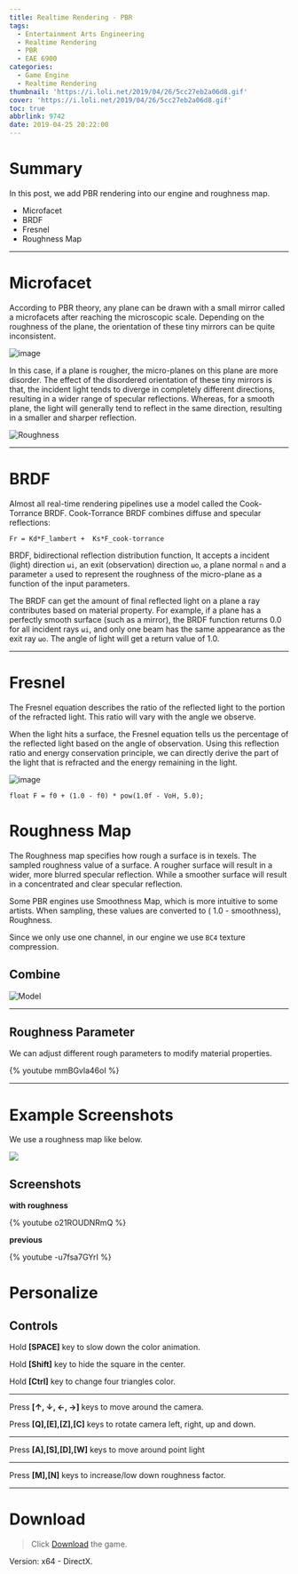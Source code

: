 ```yaml
---
title: Realtime Rendering - PBR
tags:
  - Entertainment Arts Engineering
  - Realtime Rendering
  - PBR
  - EAE 6900
categories:
  - Game Engine
  - Realtime Rendering
thumbnail: 'https://i.loli.net/2019/04/26/5cc27eb2a06d8.gif'
cover: 'https://i.loli.net/2019/04/26/5cc27eb2a06d8.gif'
toc: true
abbrlink: 9742
date: 2019-04-25 20:22:00
---
```


# Summary 


In this post, we add PBR rendering into our engine and roughness map. 

- Microfacet
- BRDF
- Fresnel
- Roughness Map 



<!--more--> 
---
# Microfacet


According to PBR theory, any plane can be drawn with a small mirror called a microfacets after reaching the microscopic scale. Depending on the roughness of the plane, the orientation of these tiny mirrors can be quite inconsistent.



![image](https://learnopengl.com/img/pbr/microfacets_light_rays.png)


In this case, if a plane is rougher, the micro-planes on this plane are more disorder. The effect of the disordered orientation of these tiny mirrors is that,  the incident light tends to diverge in completely different directions, resulting in a wider range of specular reflections. Whereas, for a smooth plane, the light will generally tend to reflect in the same direction, resulting in a smaller and sharper reflection.



![Roughness](https://learnopengl.com/img/pbr/ndf.png)

----

# BRDF




Almost all real-time rendering pipelines use a model called the Cook-Torrance BRDF.
Cook-Torrance BRDF combines diffuse and specular reflections:

    Fr = Kd*F_lambert +  Ks*F_cook-torrance

BRDF, bidirectional reflection distribution function, 
It accepts a incident (light) direction `ωi`, an exit (observation) direction `ωo`, a plane normal `n` and a parameter `a` used to represent the roughness of the micro-plane as a function of the input parameters.

The BRDF can get the amount of final reflected light on a plane a ray contributes based on material property.  For example, if a plane has a perfectly smooth surface (such as a mirror), the BRDF function returns 0.0 for all incident rays `ωi`, and only one beam has the same appearance as the exit ray `ωo`. The angle of light will get a return value of 1.0.




--------------------- 


# Fresnel


The Fresnel equation  describes the ratio of the reflected light to the portion of the refracted light. This ratio will vary with the angle we observe. 

When the light hits a surface, the Fresnel equation tells us the percentage of the reflected light based on the angle of observation. Using this reflection ratio and energy conservation principle, we can directly derive the part of the light that is refracted and the energy remaining in the light.

![image](https://learnopengl.com/img/pbr/fresnel.png)

```
float F = f0 + (1.0 - f0) * pow(1.0f - VoH, 5.0);
```

# Roughness Map 


The Roughness map specifies how rough a surface is in texels. The sampled roughness value of a surface. A rougher surface will result in a wider, more blurred specular reflection.  While a smoother surface will result in a concentrated and clear specular reflection. 

Some PBR engines use Smoothness Map, which is more intuitive to some artists. When sampling, these values are converted to ( 1.0 - smoothness), Roughness.


Since we only use one channel, in our engine we use `BC4` texture compression.



## Combine

![Model](https://learnopengl.com/img/pbr/textures.png)

---

## Roughness Parameter

We can adjust different rough parameters to modify material properties.


{% youtube mmBGvla46oI %}


---


# Example Screenshots

We use a roughness map like below.

![](https://i.loli.net/2019/04/26/5cc246e39470c.png)


## Screenshots


**with roughness**

{% youtube o21ROUDNRmQ %}


**previous**

{% youtube -u7fsa7GYrI %}




# Personalize

## Controls

Hold **[SPACE]** key to slow down the color animation. 

Hold **[Shift]** key to hide the square in the center.

Hold **[Ctrl]** key to change four triangles color.

---

Press **[↑, ↓, ←, →]** keys to move around the camera. 

Press **[Q],[E],[Z],[C]** keys to rotate camera left, right, up and down.

---


Press **[A],[S],[D],[W]** keys to move around point light

---


Press **[M],[N]** keys to increase/low down roughness factor. 


***
 



# Download

> Click [Download](http://chenmi.ink/dwns/MyGame_A13.zip) the game.

Version: x64 - DirectX.




